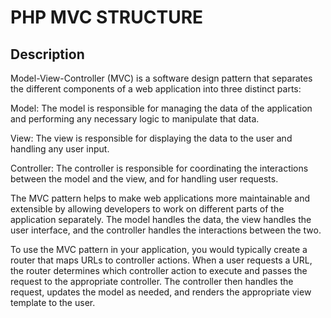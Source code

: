 # PHP MVC STRUCTURE 

## Description

Model-View-Controller (MVC) is a software design pattern that separates the different components of a web application into three distinct parts:

Model: The model is responsible for managing the data of the application and performing any necessary logic to manipulate that data.

View: The view is responsible for displaying the data to the user and handling any user input.

Controller: The controller is responsible for coordinating the interactions between the model and the view, and for handling user requests.

The MVC pattern helps to make web applications more maintainable and extensible by allowing developers to work on different parts of the application separately. The model handles the data, the view handles the user interface, and the controller handles the interactions between the two.

To use the MVC pattern in your application, you would typically create a router that maps URLs to controller actions. When a user requests a URL, the router determines which controller action to execute and passes the request to the appropriate controller. The controller then handles the request, updates the model as needed, and renders the appropriate view template to the user.